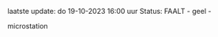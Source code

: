 laatste update: 
do 19-10-2023 16:00   uur 
Status: FAALT - geel - 
<div class="service Y">microstation</div>